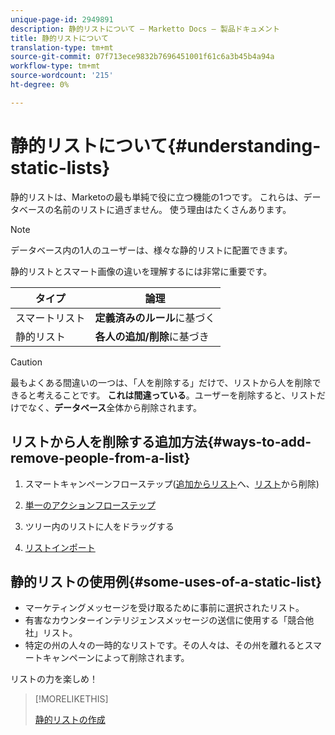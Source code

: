 ```yaml
---
unique-page-id: 2949891
description: 静的リストについて — Marketto Docs — 製品ドキュメント
title: 静的リストについて
translation-type: tm+mt
source-git-commit: 07f713ece9832b7696451001f61c6a3b45b4a94a
workflow-type: tm+mt
source-wordcount: '215'
ht-degree: 0%

---
```



# 静的リストについて{#understanding-static-lists}

静的リストは、Marketoの最も単純で役に立つ機能の1つです。 これらは、データベースの名前のリストに過ぎません。 使う理由はたくさんあります。

>[!NOTE]
>
>データベース内の1人のユーザーは、様々な静的リストに配置できます。

静的リストとスマート画像の違いを理解するには非常に重要です。

| タイプ | 論理 |
|---|---|
| スマートリスト | **定義済みのルール**&#x200B;に基づく |
| 静的リスト | **各人の追加/削除**&#x200B;に基づき |

>[!CAUTION]
>
>最もよくある間違いの一つは、「人を削除する」だけで、リストから人を削除できると考えることです。 **これは間違っている**。ユーザーを削除すると、リストだけでなく、**データベース**&#x200B;全体から削除されます。

## リストから人を削除する追加方法{#ways-to-add-remove-people-from-a-list}

1. スマートキャンペーンフローステップ([追加からリスト](/help/marketo/product-docs/core-marketo-concepts/smart-campaigns/flow-actions/add-to-list.md)へ、[リスト](/help/marketo/product-docs/core-marketo-concepts/smart-campaigns/flow-actions/remove-from-list.md)から削除)

1. [単一のアクションフローステップ](/help/marketo/product-docs/core-marketo-concepts/smart-lists-and-static-lists/using-smart-lists/run-a-single-flow-step-from-a-smart-list.md)
1. ツリー内のリストに人をドラッグする
1. [リストインポート](/help/marketo/getting-started/quick-wins/import-a-list-of-people.md)

## 静的リストの使用例{#some-uses-of-a-static-list}

* マーケティングメッセージを受け取るために事前に選択されたリスト。
* 有害なカウンターインテリジェンスメッセージの送信に使用する「競合他社」リスト。
* 特定の州の人々の一時的なリストです。その人々は、その州を離れるとスマートキャンペーンによって削除されます。

リストの力を楽しめ！

>[!MORELIKETHIS]
>
>[静的リストの作成](/help/marketo/product-docs/core-marketo-concepts/smart-lists-and-static-lists/static-lists/create-a-static-list.md)
